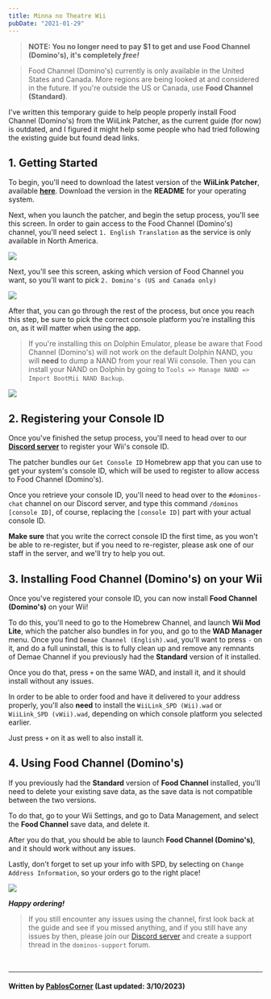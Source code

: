 ```yaml
---
title: Minna no Theatre Wii
pubDate: "2021-01-29"
---
```

> **NOTE: You no longer need to pay $1 to get and use Food Channel (Domino's), it's completely *free!***

> Food Channel (Domino's) currently is only available in the United States and Canada. More regions are being looked at and considered in the future. If you're outside the US or Canada, use **Food Channel (Standard)**.

I've written this temporary guide to help people properly install Food Channel (Domino's) from the WiiLink Patcher, as the current guide (for now) is outdated, and I figured it might help some people who had tried following the existing guide but found dead links.

## 1. Getting Started
To begin, you'll need to download the latest version of the **WiiLink Patcher**, available [**here**](https://github.com/WiiLink24/WiiLink24-Patcher/tree/csharp-ver). Download the version in the **README** for your operating system.

Next, when you launch the patcher, and begin the setup process, you'll see this screen. In order to gain access to the Food Channel (Domino's) channel, you'll need select `1. English Translation` as the service is only available in North America.

![](https://i.imgur.com/wfSKwFc.png)

Next, you'll see this screen, asking which version of Food Channel you want, so you'll want to pick `2. Domino's (US and Canada only)`

![](https://i.imgur.com/xZfUCZv.png)

After that, you can go through the rest of the process, but once you reach this step, be sure to pick the correct console platform you're installing this on, as it will matter when using the app.

> If you're installing this on Dolphin Emulator, please be aware that Food Channel (Domino's) will not work on the default Dolphin NAND, you will **need** to dump a NAND from your real Wii console. Then you can install your NAND on Dolphin by going to `Tools => Manage NAND => Import BootMii NAND Backup`.

![](https://i.imgur.com/zkj7kB1.png)

## 2. Registering your Console ID

Once you've finished the setup process, you'll need to head over to our [**Discord server**](https://discord.gg/WiiLink) to register your Wii's console ID.

The patcher bundles our `Get Console ID` Homebrew app that you can use to get your system's console ID, which will be used to register to allow access to Food Channel (Domino's).

Once you retrieve your console ID, you'll need to head over to the `#dominos-chat` channel on our Discord server, and type this command `/dominos [console ID]`, of course, replacing the `[console ID]` part with your actual console ID.

**Make sure** that you write the correct console ID the first time, as you won't be able to re-register, but if you need to re-register, please ask one of our staff in the server, and we'll try to help you out.

## 3. Installing Food Channel (Domino's) on your Wii

Once you've registered your console ID, you can now install **Food Channel (Domino's)** on your Wii!

To do this, you'll need to go to the Homebrew Channel, and launch **Wii Mod Lite**, which the patcher also bundles in for you, and go to the **WAD Manager** menu. Once you find `Demae Channel (English).wad`, you'll want to press `-` on it, and do a full uninstall, this is to fully clean up and remove any remnants of Demae Channel if you previously had the **Standard** version of it installed.

Once you do that, press `+` on the same WAD, and install it, and it should install without any issues.

In order to be able to order food and have it delivered to your address properly, you'll also **need** to install the `WiiLink_SPD (Wii).wad` or `WiiLink_SPD (vWii).wad`, depending on which console platform you selected earlier.

Just press `+` on it as well to also install it.

## 4. Using Food Channel (Domino's)

If you previously had the **Standard** version of **Food Channel** installed, you'll need to delete your existing save data, as the save data is not compatible between the two versions.

To do that, go to your Wii Settings, and go to Data Management, and select the **Food Channel** save data, and delete it.

After you do that, you should be able to launch **Food Channel (Domino's)**, and it should work without any issues.

Lastly, don't forget to set up your info with SPD, by selecting on `Change Address Information`, so your orders go to the right place!

![](https://i.imgur.com/KSbTfyd.png)

***Happy ordering!***

> If you still encounter any issues using the channel, first look back at the guide and see if you missed anything, and if you still have any issues by then, please join our [Discord server](https://discord.gg/WiiLink) and create a support thread in the `dominos-support` forum.
</br>

___

#### Written by [PablosCorner](https://github.com/PablosCorner) (Last updated: 3/10/2023)